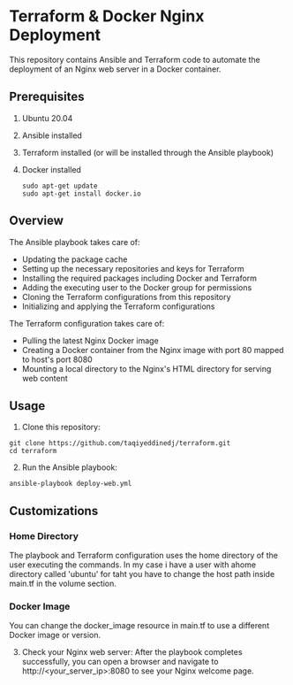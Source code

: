 # Terraform & Docker Nginx Deployment
This repository contains Ansible and Terraform code to automate the deployment of an Nginx web server in a Docker container.

## Prerequisites
1. Ubuntu 20.04
2. Ansible installed
3. Terraform installed (or will be installed through the Ansible playbook)
4. Docker installed

    ```
    sudo apt-get update
    sudo apt-get install docker.io
    ````

## Overview
The Ansible playbook takes care of:

* Updating the package cache
* Setting up the necessary repositories and keys for Terraform
* Installing the required packages including Docker and Terraform
* Adding the executing user to the Docker group for permissions
* Cloning the Terraform configurations from this repository
* Initializing and applying the Terraform configurations

The Terraform configuration takes care of:

* Pulling the latest Nginx Docker image
* Creating a Docker container from the Nginx image with port 80 mapped to host's port 8080
* Mounting a local directory to the Nginx's HTML directory for serving web content
## Usage
1. Clone this repository:

```
git clone https://github.com/taqiyeddinedj/terraform.git
cd terraform
```

2. Run the Ansible playbook:

``ansible-playbook deploy-web.yml``

## Customizations
### Home Directory
The playbook and Terraform configuration uses the home directory of the user executing the commands.
In my case i have a user with ahome directory called 'ubuntu' for taht you have to change the host path inside main.tf in the volume section.

### Docker Image
 You can change the docker_image resource in main.tf to use a different Docker image or version.

3. Check your Nginx web server:
After the playbook completes successfully, you can open a browser and navigate to http://<your_server_ip>:8080 to see your Nginx welcome page.